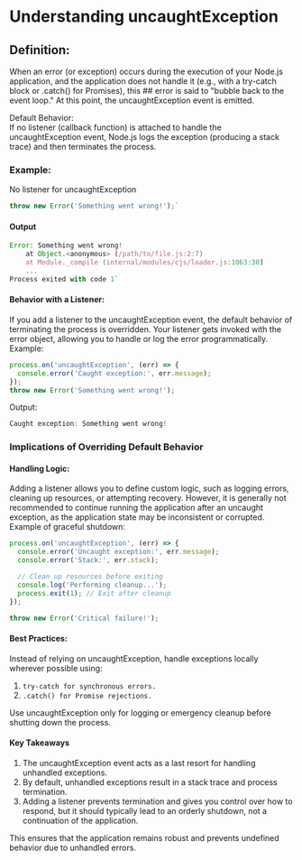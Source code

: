 # Understanding uncaughtException

## Definition:

When an error (or exception) occurs during the execution of your Node.js application, and the application does not handle it (e.g., with a try-catch block or .catch() for Promises), this ## error is said to "bubble back to the event loop."
At this point, the uncaughtException event is emitted.

Default Behavior:  
If no listener (callback function) is attached to handle the uncaughtException event, Node.js logs the exception (producing a stack trace) and then terminates the process.

### Example:

No listener for uncaughtException

```js
throw new Error('Something went wrong!');`
```

#### Output

```js
Error: Something went wrong!
    at Object.<anonymous> (/path/to/file.js:2:7)
    at Module._compile (internal/modules/cjs/loader.js:1063:30)
    ...
Process exited with code 1`
```

#### Behavior with a Listener:

If you add a listener to the uncaughtException event, the default behavior of terminating the process is overridden. Your listener gets invoked with the error object, allowing you to handle or log the error programmatically.
Example:

```js
process.on('uncaughtException', (err) => {
  console.error('Caught exception:', err.message);
});
throw new Error('Something went wrong!');
```

Output:

```js
Caught exception: Something went wrong!
```

### Implications of Overriding Default Behavior

#### Handling Logic:

Adding a listener allows you to define custom logic, such as logging errors, cleaning up resources, or attempting recovery.
However, it is generally not recommended to continue running the application after an uncaught exception, as the application state may be inconsistent or corrupted.
Example of graceful shutdown:

```js
process.on('uncaughtException', (err) => {
  console.error('Uncaught exception:', err.message);
  console.error('Stack:', err.stack);

  // Clean up resources before exiting
  console.log('Performing cleanup...');
  process.exit(1); // Exit after cleanup
});

throw new Error('Critical failure!');
```

#### Best Practices:

Instead of relying on uncaughtException, handle exceptions locally wherever possible using:

1. `try-catch for synchronous errors.`
2. `.catch() for Promise rejections.`

Use uncaughtException only for logging or emergency cleanup before shutting down the process.

#### Key Takeaways

1. The uncaughtException event acts as a last resort for handling unhandled exceptions.
2. By default, unhandled exceptions result in a stack trace and process termination.
3. Adding a listener prevents termination and gives you control over how to respond, but it should typically lead to an orderly shutdown, not a continuation of the application.

This ensures that the application remains robust and prevents undefined behavior due to unhandled errors.
